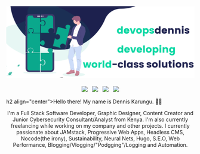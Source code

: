 ## ![devopsdennis header](https://github.com/dennis2018/dennis2018/blob/master/images/devopsdennis.png)

<p align='center'>
<a href="https://dev.to/dennis2018"><img height="30" src="https://github.com/stephenajulu/WaylonWalker/blob/main/icon/dev.png?raw=true"></a>&nbsp;&nbsp;
<a href="https://twitter.com/DENNISMBURU20"><img height="30" src="https://github.com/stephenajulu/WaylonWalker/blob/main/icon/twitter.png?raw=true"></a>&nbsp;&nbsp;
<a href="https://www.instagram.com/devopsdennis/"><img height="30" src="https://github.com/stephenajulu/WaylonWalker/blob/main/icon/instagram.jpg?raw=true"></a>&nbsp;&nbsp;
<a href="https://www.linkedin.com/in/dennis-karungu-0a44baa4/"><img height="30" src="https://github.com/stephenajulu/WaylonWalker/blob/main/icon/linkedin.png?raw=true"></a>
</p>

h2 align="center">Hello there! My name is Dennis Karungu. 👋🤓</h2>
<p align="center">I'm a Full Stack Software Developer, Graphic Designer, Content Creator and Junior Cybersecurity Consultant/Analyst from Kenya.
I'm also currently freelancing while working on my company and other projects.
I currently passionate about JAMstack, Progressive Web Apps, Headless CMS, Nocode(the irony), Sustainability, Neural Nets, Hugo, S.E.O, Web Performance, Blogging/Vlogging/"Podgging"/Logging and Automation.
</p>
